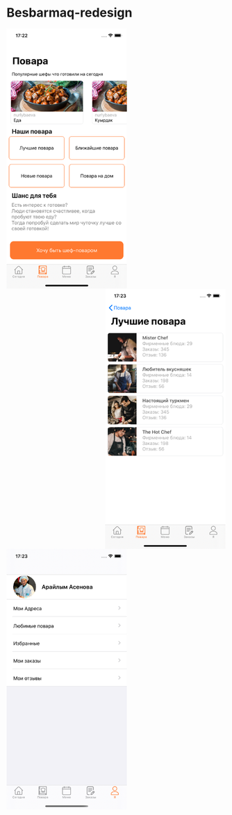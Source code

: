# Besbarmaq-redesign

<img src="art/first.png" height="600" align="left"> <img src="art/second.png" height="600" align="right"> <img src="art/third.png" height="600" align="center">

